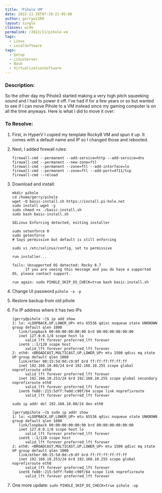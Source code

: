 ```yaml
---
title: 'Pihole VM'
date: 2022-11-28T07:10:21-05:00
author: gerryw1389
layout: single
classes: wide
permalink: /2022/11/pihole-vm
tags:
  - Linux
  - LocalSoftware
tags:
  - Setup
  - LinuxServer
  - Bash
  - VirtualizationSoftware
---
```

<!--more-->

### Description:

So the other day my Pihole3 started making a very high pitch squeeking sound and I had to power it off. I've had if for a few years or so but wanted to see if I can move Pihole to a VM instead since my gaming computer is on all the time anyways. Here is what I did to move it over:

### To Resolve:

1. First, in HyperV I copied my template Rocky8 VM and spun it up. It comes with a default name and IP so I changed those and rebooted.

1. Next, I added firewall rules:

   ```shell
   firewall-cmd --permanent --add-service=http --add-service=dns
   firewall-cmd --permanent --new-zone=ftl
   firewall-cmd --permanent --zone=ftl --add-interface=lo
   firewall-cmd --permanent --zone=ftl --add-port=4711/tcp
   firewall-cmd --reload
   ```

1. Download and install:

   ```escape
   mkdir pihole
   cd /home/gerry/pihole
   wget -O basic-install.sh https://install.pi-hole.net
   sudo install wget -y
   sudo chmod +x ./basic-install.sh
   sudo bash basic-install.sh

   SELinux Enforcing detected, exiting installer

   sudo setenforce 0
   sudo getenforce
   # Says permissive but default is still enforcing

   sudo vi /etc/selinux/config, set to permissive

   run installer...

   fails: Unsupported OS detected: Rocky 8.7
         If you are seeing this message and you do have a supported OS, please contact support.

   run again: sudo PIHOLE_SKIP_OS_CHECK=true bash basic-install.sh
   ```

1. Change UI password `pihole -a -p`

1. Restore backup from old pihole

1. Fix IP address where it has two IPs

   ```escape
   [gerry@pihole ~]$ ip add show
   1: lo: <LOOPBACK,UP,LOWER_UP> mtu 65536 qdisc noqueue state UNKNOWN group default qlen 1000  
      link/loopback 00:00:00:00:00:00 brd 00:00:00:00:00:00
      inet 127.0.0.1/8 scope host lo
         valid_lft forever preferred_lft forever
      inet6 ::1/128 scope host
         valid_lft forever preferred_lft forever
   2: eth0: <BROADCAST,MULTICAST,UP,LOWER_UP> mtu 1500 qdisc mq state UP group default qlen 1000
      link/ether 00:15:5d:0d:c9:0f brd ff:ff:ff:ff:ff:ff
      inet 192.168.10.80/24 brd 192.168.10.255 scope global noprefixroute eth0
         valid_lft forever preferred_lft forever
      inet 192.168.10.253/24 brd 192.168.10.255 scope global secondary noprefixroute eth0
         valid_lft forever preferred_lft forever
      inet6 fe80::215:5dff:fe0d:c90f/64 scope link noprefixroute
         valid_lft forever preferred_lft forever

   sudo ip addr del 192.168.10.80/24 dev eth0

   [gerry@pihole ~]$ sudo ip addr show
   1: lo: <LOOPBACK,UP,LOWER_UP> mtu 65536 qdisc noqueue state UNKNOWN group default qlen 1000  
      link/loopback 00:00:00:00:00:00 brd 00:00:00:00:00:00
      inet 127.0.0.1/8 scope host lo
         valid_lft forever preferred_lft forever
      inet6 ::1/128 scope host
         valid_lft forever preferred_lft forever
   2: eth0: <BROADCAST,MULTICAST,UP,LOWER_UP> mtu 1500 qdisc mq state UP group default qlen 1000
      link/ether 00:15:5d:0d:c9:0f brd ff:ff:ff:ff:ff:ff
      inet 192.168.10.253/24 brd 192.168.10.255 scope global noprefixroute eth0
         valid_lft forever preferred_lft forever
      inet6 fe80::215:5dff:fe0d:c90f/64 scope link noprefixroute
         valid_lft forever preferred_lft forever
   ```

1. One more update: `sudo PIHOLE_SKIP_OS_CHECK=true pihole -up`
